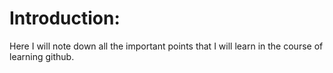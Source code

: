# Introduction:

Here I will note down all the important points that I will learn in the course of learning github.
